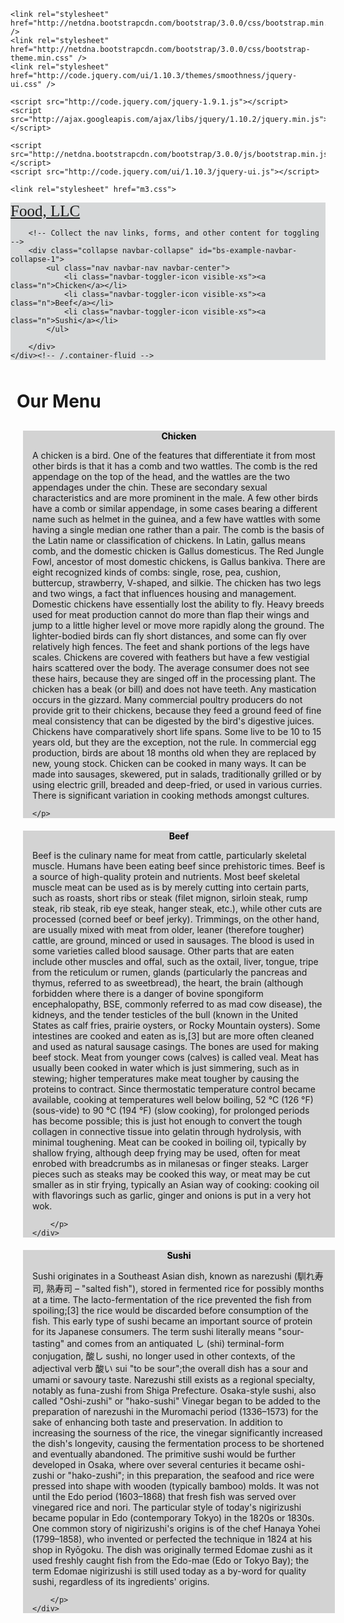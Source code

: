 <!DOCTYPE html>
<html lang="en">
<head>
    <meta charset="UTF-8">
    <title>MENU</title>

    <link rel="stylesheet" href="http://netdna.bootstrapcdn.com/bootstrap/3.0.0/css/bootstrap.min.css" />
    <link rel="stylesheet" href="http://netdna.bootstrapcdn.com/bootstrap/3.0.0/css/bootstrap-theme.min.css" />
    <link rel="stylesheet" href="http://code.jquery.com/ui/1.10.3/themes/smoothness/jquery-ui.css" />

    <script src="http://code.jquery.com/jquery-1.9.1.js"></script>
    <script src="http://ajax.googleapis.com/ajax/libs/jquery/1.10.2/jquery.min.js"></script>

    <script src="http://netdna.bootstrapcdn.com/bootstrap/3.0.0/js/bootstrap.min.js"></script>
    <script src="http://code.jquery.com/ui/1.10.3/jquery-ui.js"></script>

    <link rel="stylesheet" href="m3.css">

<style>
    nav{
        background-color: #b9bbbe;
        border-radius: 0;
        border: 0;
    }
    .navbar-brand{
        font-family: "Arial Rounded MT Bold";
        font-size: 25px;
        text-align: left;

    }

    .navbar-default{
        background: #d6d8d9;
    }
    .navbar-toggle{
        background-color: black;
    }

    .navbar-expand-lg{
        background-color: #494f54;
    }
    .text-center{
        padding: 10px;
    }
    .navbar-toggle{
        position: relative;
        float: right;
        padding: 9px 10px;
        margin-top: 8px;
        margin-right: 15px;
        margin-bottom: 8px;
        background-color: #494f54;
    }
    .b1, .b2, .b3{
        background-color: lightgray;
        height: fit-content;

        margin: 20px;
    }

    .p1{

        text-align: center;
        color: black;
        margin: 10px 10px 10px 10px;
    }
    .n{
        margin: 10px;
    }
    .navbar .navbar-collapse{
        text-align: center;
    }

    .pa{

        word-wrap: break-word;
    }
    .col-lg-1, .col-md-1, .col-sm-12{
        padding-left: 15px;
        padding-right: 15px;
        margin-right: -15px;
    }

    button{
        size: 50px;
    }
    @media (min-width: 768px) {
        .navbar-toggle {
            display: none;
        }

    }

    @media(max-width: 767px) {
        .b1, .b2, .b3{
            /*  width: 100%; */
        }
    }
    </style>

<body>

<nav class="navbar navbar-default">
    <div class="container-fluid">
        <!-- Brand and toggle get grouped for better mobile display -->
        <div class="navbar-header">
            <button type="button" class="navbar-toggle collapsed" data-toggle="collapse" data-target="#bs-example-navbar-collapse-1" aria-expanded="false">
                <span class="sr-only">Toggle navigation</span>
                <span class="icon-bar"></span>
                <span class="icon-bar"></span>
                <span class="icon-bar"></span>
            </button>
            <a class="navbar-brand" href="#">Food, LLC</a>
        </div>

        <!-- Collect the nav links, forms, and other content for toggling -->
        <div class="collapse navbar-collapse" id="bs-example-navbar-collapse-1">
            <ul class="nav navbar-nav navbar-center">
                <li class="navbar-toggler-icon visible-xs"><a class="n">Chicken</a></li>
                <li class="navbar-toggler-icon visible-xs"><a class="n">Beef</a></li>
                <li class="navbar-toggler-icon visible-xs"><a class="n">Sushi</a></li>
            </ul>

        </div>
    </div><!-- /.container-fluid -->
</nav>


<h1 class="text-center">Our Menu</h1>

<!----------DIV 1-------------->
<div class="container-fluid">
<div class="b1 col-lg-12 col-md-12 col-sm-12">
<h4 class="p1">Chicken </h4>
    <p class="pa">
        A chicken is a bird. One of the features that differentiate it from most other birds is that it has a comb and two wattles.
        The comb is the red appendage on the top of the head, and the wattles are the two appendages under the chin. These are secondary sexual
        characteristics and are more prominent in the male. A few other birds have a comb or similar appendage,
        in some cases bearing a different name such as helmet in the guinea, and a few have wattles with some having a single median one rather than a pair.
        The comb is the basis of the Latin name or classification of chickens.
        In Latin, gallus means comb, and the domestic chicken is Gallus domesticus. The Red Jungle Fowl, ancestor of most domestic chickens, is Gallus bankiva.
        There are eight recognized kinds of combs: single, rose, pea, cushion, buttercup, strawberry, V-shaped, and silkie.
        The chicken has two legs and two wings, a fact that influences housing and management. Domestic chickens have essentially
        lost the ability to fly. Heavy breeds used for meat production cannot do more than flap their wings and jump to a little higher level or move more rapidly along the ground.
        The lighter-bodied birds can fly short distances, and some can fly over relatively high fences.
        The feet and shank portions of the legs have scales.
        Chickens are covered with feathers but have a few vestigial hairs scattered over the body. The average consumer does not see these hairs,
        because they are singed off in the processing plant. The chicken has a beak (or bill) and does not have teeth. Any mastication occurs in the gizzard.
        Many commercial poultry producers do not provide grit to their chickens, because they feed a ground feed of fine meal consistency that can be digested by the bird's digestive juices.
        Chickens have comparatively short life spans. Some live to be 10 to 15 years old, but they are the exception, not the rule.
        In commercial egg production, birds are about 18 months old when they are replaced by new, young stock.
        Chicken can be cooked in many ways. It can be made into sausages, skewered, put in salads, traditionally grilled or by using electric grill,
        breaded and deep-fried, or used in various curries. There is significant variation in cooking methods amongst cultures.

    </p>
</div>

</div>

<!----------DIV 2-------------->

<div class="container-fluid">
    <div class="b2 col-lg-12 col-md-12 col-sm-12">
        <h4 class="p1">Beef </h4>
        <p class="pa">
            Beef is the culinary name for meat from cattle, particularly skeletal muscle. Humans have been eating beef since prehistoric times. Beef is a source of high-quality protein and nutrients.
            Most beef skeletal muscle meat can be used as is by merely cutting into certain parts,
            such as roasts, short ribs or steak (filet mignon, sirloin steak, rump steak, rib steak, rib eye steak, hanger steak, etc.),
            while other cuts are processed (corned beef or beef jerky). Trimmings, on the other hand, are usually mixed with meat from older,
            leaner (therefore tougher) cattle, are ground, minced or used in sausages. The blood is used in some varieties called blood sausage.
            Other parts that are eaten include other muscles and offal, such as the oxtail, liver, tongue, tripe from the reticulum or rumen, glands
            (particularly the pancreas and thymus, referred to as sweetbread), the heart, the brain (although forbidden where there is a danger of bovine
            spongiform encephalopathy, BSE, commonly referred to as mad cow disease), the kidneys, and the tender testicles of the bull (known in the United States as calf fries, prairie oysters,
            or Rocky Mountain oysters). Some intestines are cooked and eaten as is,[3] but are more often cleaned and used as natural sausage casings.
            The bones are used for making beef stock. Meat from younger cows (calves) is called veal.
            Meat has usually been cooked in water which is just simmering, such as in stewing; higher temperatures make meat tougher by causing the proteins
            to contract. Since thermostatic temperature control became available, cooking at temperatures well below boiling, 52 °C (126 °F) (sous-vide) to
            90 °C (194 °F) (slow cooking), for prolonged periods has become possible;
            this is just hot enough to convert the tough collagen in connective tissue into gelatin through hydrolysis, with minimal toughening.
            Meat can be cooked in boiling oil, typically by shallow frying, although deep frying may be used, often for meat enrobed with breadcrumbs
            as in milanesas or finger steaks. Larger pieces such as steaks may be cooked this way, or meat may be cut smaller as in stir frying, typically an Asian way of cooking:
            cooking oil with flavorings such as garlic, ginger and onions is put in a very hot wok.

        </p>
    </div>

</div>




<!----------DIV 3-------------->
<div class="container-fluid">
    <div class="b3 col-lg-12 col-md-12 col-sm-12">
        <h4 class="p1">Sushi </h4>
        <p class="pa">
            Sushi originates in a Southeast Asian dish, known as narezushi (馴れ寿司, 熟寿司 – "salted fish"), stored in fermented rice for possibly
            months at a time. The lacto-fermentation of the rice prevented the fish from spoiling;[3] the rice would be discarded before
            consumption of the fish. This early type of sushi became an important source of protein for its Japanese consumers.
            The term sushi literally means "sour-tasting" and comes from an antiquated し (shi) terminal-form conjugation, 酸し sushi,
            no longer used in other contexts, of the adjectival verb 酸い sui "to be sour";the overall dish has a sour and umami or savoury taste.
             Narezushi still exists as a regional specialty, notably as funa-zushi from Shiga Prefecture.
            Osaka-style sushi, also called "Oshi-zushi" or "hako-sushi"
            Vinegar began to be added to the preparation of narezushi in the Muromachi period (1336–1573)
            for the sake of enhancing both taste and preservation. In addition to increasing the sourness of the rice,
            the vinegar significantly increased the dish's longevity, causing the fermentation process to be shortened and eventually abandoned.
            The primitive sushi would be further developed in Osaka, where over several centuries it became oshi-zushi or "hako-zushi"; in this preparation, the seafood and rice were
            pressed into shape with wooden (typically bamboo) molds.
            It was not until the Edo period (1603–1868) that fresh fish was served over vinegared rice and nori.
            The particular style of today's nigirizushi became popular in Edo (contemporary Tokyo) in the 1820s or 1830s.
            One common story of nigirizushi's origins is of the chef Hanaya Yohei (1799–1858), who invented or perfected the technique in 1824 at his
            shop in Ryōgoku. The dish was originally termed Edomae zushi as it used freshly caught fish from the Edo-mae (Edo or Tokyo Bay);
            the term Edomae nigirizushi is still used today as a by-word for quality sushi, regardless of its ingredients' origins.


        </p>
    </div>

</div>



</body>
</html>
